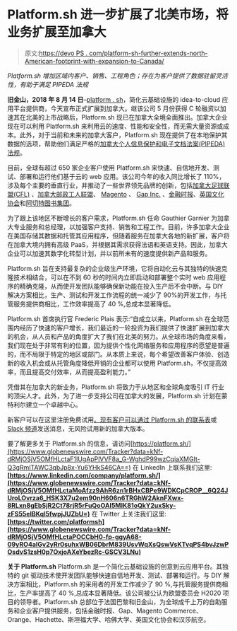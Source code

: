 # Platform.sh 进一步扩展了北美市场，将业务扩展至加拿大

> 原文:[https://devo PS . com/platform-sh-further-extends-north-American-footprint-with-expansion-to-Canada/](https://devops.com/platform-sh-further-extends-north-american-footprint-with-expansion-to-canada/)

*Platform.sh 增加区域内客户、销售、工程角色；存在为客户提供了数据驻留灵活性，有助于满足 PIPEDA 法规*

**旧金山，2018 年 8 月 14 日**–[platform . sh](https://www.globenewswire.com/Tracker?data=67BMyrKDLyp3Am5uyFPbTmDF3-cOBgHFYGwCOb-m2R_Gl7dPwucMTcdgOZRvsSvL7juE21YNBarSvtPFl5KGrA==)，简化云基础设施的 idea-to-cloud 应用平台提供商，今天宣布正式扩展到加拿大。继该公司 5 月份获得 C 轮融资以加速其在北美的上市战略后，Platform.sh 现已在加拿大全境全面推出。加拿大企业现在可以利用 Platform.sh 来利用云的速度、性能和安全性，而无需大量资源或成本。此外，对于当前和未来的加拿大客户，Platform.sh 现在提供了在本地保护其数据的选项，帮助他们满足严格的[加拿大个人信息保护和电子文档法案(PIPEDA)法规](https://www.globenewswire.com/Tracker?data=NCAq0YrwGXUuX3ysmA_m_18UY2pIU_vNvhfIxMNyCbI2VbN-sD_qJvJtT_H-EWtsGZY5lGqJGvoNkH5LiM3XYivRIkqo3Bh2NpF4uSK3xrv1QFcisotmyRMgNmqsfO3f7XEw2JdGJQS4Z34hPFuB1WJVbk6o8WUN0hQ51xlos9wv1tmxDKGXyiQok2pqUzFbMksab1A-8bWTGWBkq1Oe9NqQVFGLW5lk7mua8GrgVflrAMI2GDrdD0ZvLRv4zVxE4tFN6mb3Y6l42KSDC0RdhUlIurTdMq8gbuCbciucZg6Les-TEMC-kjP9YibHAjfUY0Ewj4nPclRV3wAlb19gDA==)。

目前，全球有超过 650 家企业客户使用 Platform.sh 来快速、自信地开发、测试、部署和运行他们基于云的 web 应用。该公司今年的收入同比增长了 110%，涉及每个主要的垂直行业，并推动了一些世界领先品牌的创新，包括[加拿大足球联盟(CFL)](https://www.globenewswire.com/Tracker?data=NCAq0YrwGXUuX3ysmA_m_5i8SngxDMWz6-oB2qy1DzqbBxphvwB7U7nNSbK7oALrl7QJcPYMisiJNmyHqkg-T7Y0vmp3gEDv1FfyDeshApg=) 、[加拿大邮政工人联盟](https://www.globenewswire.com/Tracker?data=dWOSP4ms5WFv_vME0U8WgDsLBBRE_k_yCGVlc5KShbZx-7jYuwIV2l4dZENm2mkbh7ukJLRkqWbnTbGOaYYXxnoa-Gi-v7WOtHoWNW-KGLU=)、 [Magento](https://www.globenewswire.com/Tracker?data=qSsCbETuQPUBWhDt-n-bdnV9FH5sYdtB11ajfhaeJhu3XYN4kJ4l6z7uve2dok_zFw-UpBll3SEEHj81IX5ZMw==) 、 [Gap Inc.](https://www.globenewswire.com/Tracker?data=SUCD8shEndyx4Kjuat_lWZsAVcF4-yvYh7m9oAouXv8gKkbhZ20732PBlbOv6MyN6tb_r6puGrsD3aUGYGByXlBZNDhpFoqetZcWqI2R4wA=) 、[金融时报](https://www.globenewswire.com/Tracker?data=1gNmU-39Dpsr0VEu2aDmfP6ppg2jqI2QswA-kJvycJ4ZOUaIA0cItV7gXGkK1p3xhDGIq8OSDoADu9cWuShsEg==)、[英国文化协会](https://www.globenewswire.com/Tracker?data=4Ffuf3A4nwsWDApNYZlHoawBJif3qZt8h16SrHTbB-9_EsH9J5g-WVEocb4C17VThUMAMuOwgXnx20JZpDiKgr-6SFt1vatSBFSdo9mMWjY=)和[阿切特图书集团](https://www.globenewswire.com/Tracker?data=TJ9i1-2mK6d7YPmA3h8-IHUXj4GhjZ7kJ0VuKccng0eElpIjIuTrS05U_OOo-A7oQ1H5dxGLiIaxCiZpZ4eH4tSVrfECig-AgwgbxqEO9qM=)。

为了跟上该地区不断增长的客户需求，Platform.sh 任命 Gauthier Garnier 为加拿大专业服务和总经理，以加强客户支持、销售和工程工作。目前，许多加拿大企业在美国存储其数据和托管其应用程序，但随着服务在加拿大各地的新扩展，客户将在加拿大境内拥有高级 PaaS，并根据其需求获得法语和英语支持。因此，加拿大企业可以加速其数字化转型计划，并以前所未有的速度提供新产品和服务。

Platform.sh 旨在支持最复杂的企业级生产环境，它将自动化云与其独特的快速克隆技术相结合，可以在不到 60 秒的时间内立即启动和部署整个实时 web 应用程序的精确克隆，从而使开发团队能够确保新功能在投入生产后不会中断。与 DIY 解决方案相比，生产、测试和开发工作流程的统一减少了 90%的开发工作，与托管服务提供商相比，工作效率提高了 40 %,总成本显著降低。

Platform.sh 首席执行官 Frederic Plais 表示:“自成立以来，Platform.sh 在全球范围内经历了快速的客户增长，我们最近的一轮投资为我们提供了快速扩展到加拿大的机会，从人员和产品的角度扩大了我们在北美的努力。从全球市场的角度来看，我们现在处于非常有利的位置，因为提供个性化网络服务和应用程序的愿望是普遍的，而不局限于特定的地区或部门。从本质上来说，每个希望改善客户体验、创造新的收入机会或从托管角度降低开销的企业都可以使用 Platform.sh，不仅提高效率，而且提高交付效率，从而提高盈利能力。”

凭借其在加拿大的新业务，Platform.sh 将致力于从地区和全球角度吸引 IT 行业的顶尖人才。此外，为了进一步支持公司在加拿大的发展，Platform.sh 计划在蒙特利尔建立一个卓越中心。

新客户可以在这里注册免费试用[。现有客户可以通过 Platform.sh 的](https://www.globenewswire.com/Tracker?data=SamqspVmFf8r-zFTUow4t3CoRjeCE2ZjjtebXoSwsWvV5OXPM16hQsMG_auyyC_ap9UArGLnRbpQHg6EIZ5sUHbrcA5NejdRzJF6muT1W_8=)[联系表](https://www.globenewswire.com/Tracker?data=-x9zh40c0PMtGmhCGrmrB9uS8tEkb8q_j9SC7RvBfWFQstJ6c7x2t_Qeo3NbhIIKCAh7YWRR8RsS4xmxhCE-Rg==)或 [Slack 频道](https://www.globenewswire.com/Tracker?data=8ITD2ba8qPJwnol7_qQp_qZaA-Rzd1t83zkBgGgpAijNQnIV0jIhc5u39yIeMhLrfy72K9gW0XW117ZWbV1-lA==)发送消息，无风险试用新的加拿大版本。

要了解更多关于 Platform.sh 的信息，请访问[https://platform.sh/](https://www.globenewswire.com/Tracker?data=kNf-dRMjOSjV5OMfHLctaF1IUgApPlVVF8a_G-WghdP99wzCqiaXMGIt-Q3gRmITAWC3qbJp8x-Yu6YHkS46CA==)
在 LinkedIn 上联系我们这里:**[https://www.linkedin.com/company/platform.sh/](https://www.globenewswire.com/Tracker?data=kNf-dRMjOSjV5OMfHLctaMoAfzz9AhR6zn1rBHxCBPe9WDKCpCROP__6Q24JUroLOvrza6_HSK3X7u2em90nH606n6TRGhW2AknFXwx-8RLxn8gEbSjR2Ct78rjR5rFuQoOAI5MlK81oQkY2uxSky-zFS55eIBKql5fwpjJUZbU=)**
在 Twitter 上关注我们这里:**[https://twitter.com/platformsh](https://www.globenewswire.com/Tracker?data=kNf-dRMjOSjV5OMfHLctaPOCCbH0-fp-ggyA68-09yRO4aIGv2yRr0suhxWB06DbrM839UsvWqXsQswVsKTvqPS4bvJzwPOsdvS1zsH0p7OxjoAXeYbezRc-GSCV3LNu)**

**关于 Platform.sh**
Platform.sh 是一个简化云基础设施的创意到云应用平台。其独特的 git 驱动技术使开发团队能够快速自信地开发、测试、部署和运行。与 DIY 解决方案相比，Platform.sh 的采用者的开发工作减少了 90 %,与托管服务提供商相比，生产率提高了 40 %,总成本显著降低。该公司被公认为欧盟委员会 H2020 项目的领导者。Platform.sh 总部位于法国巴黎和旧金山，为全球成千上万的自助服务和企业客户提供服务，包括金融时报、Gap、Magento Commerce、Orange、Hachette、斯坦福大学、哈佛大学、英国文化协会和汉莎航空。

###